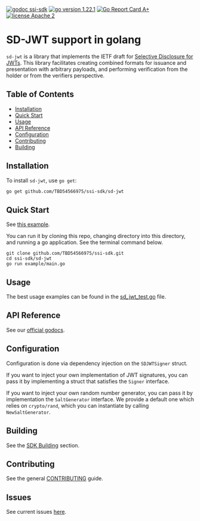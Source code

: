 [![godoc ssi-sdk](https://img.shields.io/badge/godoc-ssi--sdk-blue)](https://pkg.go.dev/github.com/TBD54566975/ssi-sdk/sd-jwt)
[![go version 1.22.1](https://img.shields.io/badge/go_version-1.22.1-brightgreen)](https://golang.org/)
[![Go Report Card A+](https://goreportcard.com/badge/github.com/TBD54566975/ssi-sdk/sd-jwt)](https://goreportcard.com/report/github.com/TBD54566975/ssi-sdk/sd-jwt)
[![license Apache 2](https://img.shields.io/badge/license-Apache%202-black)](https://github.com/TBD54566975/ssi-sdk/blob/main/LICENSE)

# SD-JWT support in golang

`sd-jwt` is a library that implements the IETF draft for [Selective Disclosure for JWTs](https://www.ietf.org/archive/id/draft-ietf-oauth-selective-disclosure-jwt-04.html).
This library facilitates creating combined formats for issuance and presentation with arbitrary payloads, and performing
verification from the holder or from the verifiers perspective.

## Table of Contents
- [Installation](#installation)
- [Quick Start](#quick-start)
- [Usage](#usage)
- [API Reference](#api-reference)
- [Configuration](#configuration)
- [Contributing](#contributing)
- [Building](#building)

## Installation

To install `sd-jwt`, use `go get`:

```bash
go get github.com/TBD54566975/ssi-sdk/sd-jwt
```

## Quick Start
See [this example](example/main.go).

You can run it by cloning this repo, changing directory into this directory, and running a go application.
See the terminal command below. 

```shell
git clone github.com/TBD54566975/ssi-sdk.git
cd ssi-sdk/sd-jwt
go run example/main.go
```

## Usage
The best usage examples can be found in the [sd_jwt_test.go](sd_jwt_test.go) file.

## API Reference
See our [official godocs](https://pkg.go.dev/github.com/TBD54566975/ssi-sdk/sd-jwt).

## Configuration
Configuration is done via dependency injection on the `SDJWTSigner` struct. 

If you want to inject your own implementation of JWT signatures, you can pass it by implementing a struct that satisfies
the `Signer` interface. 

If you want to inject your own random number generator, you can pass it by implementation the `SaltGenerator` interface.
We provide a default one which relies on `crypto/rand`, which you can instantiate by calling `NewSaltGenerator`.

## Building 
See the [SDK Building](../README.md#building) section.

## Contributing
See the general [CONTRIBUTING](../CONTRIBUTING.md) guide.

## Issues
See current issues [here](https://github.com/TBD54566975/ssi-sdk/issues?q=is%3Aissue+is%3Aopen+label%3Asd-jwt). 
